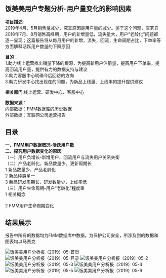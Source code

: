 ## 饭美美用户专题分析-用户量变化的影响因素
 
__项目描述__:<br>
2019年4月、5月销售量减少，究其原因是用户量的减少。鉴于这个问题，查究自2018年7月、8月销售高峰期，用户的新增量低，流失量大，用户“老龄化”问题都逐一显现；这篇报告将从每月用户的新增，流失，回流，生命周期占比，下单率等方面解释活跃用户数量的下降原因

__目的__：<br>
1.助力线上运营找出销量下降的根源，为提高新用户注册量，提高用户下单率，提高回流用户量，提供有力的数据支持与建议<br>
2.助力客服中心明确今后回访的方向<br>
3.助力研发中心找出现在的问题，为新品上线量、上线率的提升提供建议

__相关部门__:线上运营、研发中心、客服中心<br>

__数据来源__：<br>
     内部数据：FMM数据库的历史数据<br>
     外部数据：互联网公司运营报告<br>
     
## 目录
__一、FMM用户数据概况-活跃用户数__<br>
__二、探究用户数据变化的原因__<br>
（一）用户负增长-新增用户、回流用户与流失用户关系失衡<br>
（二）产品老龄化，新品数量少，更新周期长<br>
  1 新品数量少，产品老龄化<br>
  2 新品种类单一<br>
  3 新品研发周期长，研发数量少，上线率低<br>
（三）用户生命周期-用户“老龄化”程度重<br>
   1 相关概念<br>	
   2 FMM用户生命周期变化<br>
          

## 结果展示<br>
报告中所有的数据均为FMM数据库中数据，为保护公司安全，所涉及到的数据和图表均以马赛克<br>

![饭美美用户分析报（2019）05-首页](https://github.com/EvelynZP/Data-Analysis-Report/blob/master/FMM_UserThematicAnalysis/%E9%A5%AD%E7%BE%8E%E7%BE%8E%E7%94%A8%E6%88%B7%E5%88%86%E6%9E%90%E6%8A%A5%E5%91%8A%EF%BC%882019%EF%BC%8905-%E9%A6%96%E9%A1%B5.png)<br>
![饭美美用户分析报（2019）05-目录](https://github.com/EvelynZP/Data-Analysis-Report/blob/master/FMM_UserThematicAnalysis/%E9%A5%AD%E7%BE%8E%E7%BE%8E%E7%94%A8%E6%88%B7%E5%88%86%E6%9E%90%E6%8A%A5%E5%91%8A%EF%BC%882019%EF%BC%8905-%E7%9B%AE%E5%BD%95.png)
![饭美美用户分析报（2019）05-2](https://github.com/EvelynZP/Data-Analysis-Report/blob/master/FMM_UserThematicAnalysis/%E9%A5%AD%E7%BE%8E%E7%BE%8E%E7%94%A8%E6%88%B7%E5%88%86%E6%9E%90%E6%8A%A5%E5%91%8A%EF%BC%882019%EF%BC%8905-2.png)
![饭美美用户分析报（2019）05-3](https://github.com/EvelynZP/Data-Analysis-Report/blob/master/FMM_UserThematicAnalysis/%E9%A5%AD%E7%BE%8E%E7%BE%8E%E7%94%A8%E6%88%B7%E5%88%86%E6%9E%90%E6%8A%A5%E5%91%8A%EF%BC%882019%EF%BC%8905-3.png)
![饭美美用户分析报（2019）05-4](https://github.com/EvelynZP/Data-Analysis-Report/blob/master/FMM_UserThematicAnalysis/%E9%A5%AD%E7%BE%8E%E7%BE%8E%E7%94%A8%E6%88%B7%E5%88%86%E6%9E%90%E5%91%8A%E7%99%BD%EF%BC%882019%EF%BC%8905-4.png)
![饭美美用户分析报（2019）05-5](https://github.com/EvelynZP/Data-Analysis-Report/blob/master/FMM_UserThematicAnalysis/%E9%A5%AD%E7%BE%8E%E7%BE%8E%E7%94%A8%E6%88%B7%E5%88%86%E6%9E%90%E6%8A%A5%E5%91%8A%EF%BC%882019%EF%BC%8905-5.png)
![饭美美用户分析报（2019）05-6]()
